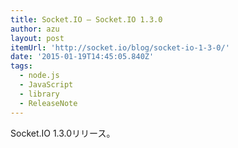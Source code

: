 ```yaml
---
title: Socket.IO — Socket.IO 1.3.0
author: azu
layout: post
itemUrl: 'http://socket.io/blog/socket-io-1-3-0/'
date: '2015-01-19T14:45:05.840Z'
tags:
  - node.js
  - JavaScript
  - library
  - ReleaseNote
---
```

Socket.IO 1.3.0リリース。

